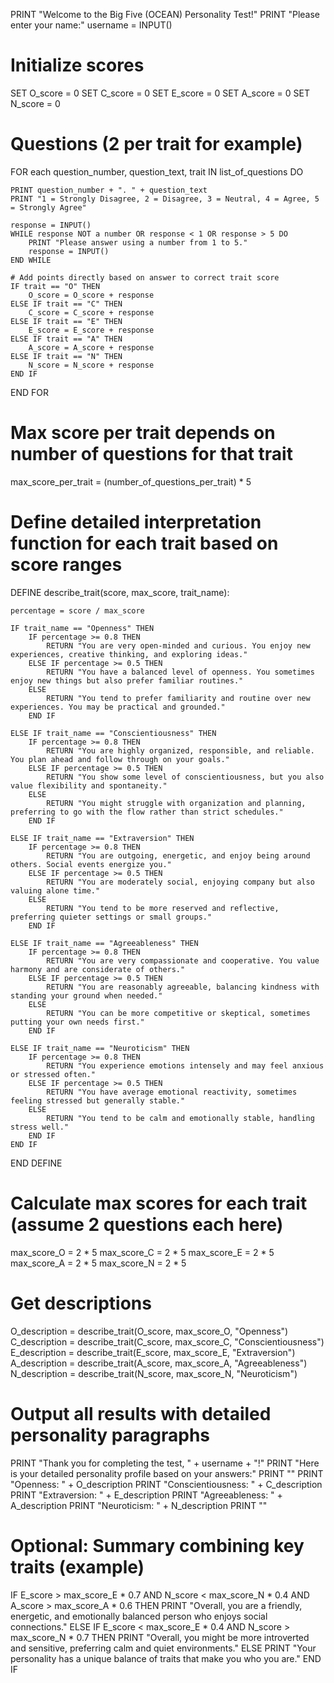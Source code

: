 PRINT "Welcome to the Big Five (OCEAN) Personality Test!"
PRINT "Please enter your name:"
username = INPUT()

# Initialize scores
SET O_score = 0
SET C_score = 0
SET E_score = 0
SET A_score = 0
SET N_score = 0

# Questions (2 per trait for example)
FOR each question_number, question_text, trait IN list_of_questions DO

    PRINT question_number + ". " + question_text
    PRINT "1 = Strongly Disagree, 2 = Disagree, 3 = Neutral, 4 = Agree, 5 = Strongly Agree"

    response = INPUT()
    WHILE response NOT a number OR response < 1 OR response > 5 DO
        PRINT "Please answer using a number from 1 to 5."
        response = INPUT()
    END WHILE

    # Add points directly based on answer to correct trait score
    IF trait == "O" THEN
        O_score = O_score + response
    ELSE IF trait == "C" THEN
        C_score = C_score + response
    ELSE IF trait == "E" THEN
        E_score = E_score + response
    ELSE IF trait == "A" THEN
        A_score = A_score + response
    ELSE IF trait == "N" THEN
        N_score = N_score + response
    END IF

END FOR

# Max score per trait depends on number of questions for that trait
max_score_per_trait = (number_of_questions_per_trait) * 5

# Define detailed interpretation function for each trait based on score ranges
DEFINE describe_trait(score, max_score, trait_name):

    percentage = score / max_score

    IF trait_name == "Openness" THEN
        IF percentage >= 0.8 THEN
            RETURN "You are very open-minded and curious. You enjoy new experiences, creative thinking, and exploring ideas."
        ELSE IF percentage >= 0.5 THEN
            RETURN "You have a balanced level of openness. You sometimes enjoy new things but also prefer familiar routines."
        ELSE
            RETURN "You tend to prefer familiarity and routine over new experiences. You may be practical and grounded."
        END IF

    ELSE IF trait_name == "Conscientiousness" THEN
        IF percentage >= 0.8 THEN
            RETURN "You are highly organized, responsible, and reliable. You plan ahead and follow through on your goals."
        ELSE IF percentage >= 0.5 THEN
            RETURN "You show some level of conscientiousness, but you also value flexibility and spontaneity."
        ELSE
            RETURN "You might struggle with organization and planning, preferring to go with the flow rather than strict schedules."
        END IF

    ELSE IF trait_name == "Extraversion" THEN
        IF percentage >= 0.8 THEN
            RETURN "You are outgoing, energetic, and enjoy being around others. Social events energize you."
        ELSE IF percentage >= 0.5 THEN
            RETURN "You are moderately social, enjoying company but also valuing alone time."
        ELSE
            RETURN "You tend to be more reserved and reflective, preferring quieter settings or small groups."
        END IF

    ELSE IF trait_name == "Agreeableness" THEN
        IF percentage >= 0.8 THEN
            RETURN "You are very compassionate and cooperative. You value harmony and are considerate of others."
        ELSE IF percentage >= 0.5 THEN
            RETURN "You are reasonably agreeable, balancing kindness with standing your ground when needed."
        ELSE
            RETURN "You can be more competitive or skeptical, sometimes putting your own needs first."
        END IF

    ELSE IF trait_name == "Neuroticism" THEN
        IF percentage >= 0.8 THEN
            RETURN "You experience emotions intensely and may feel anxious or stressed often."
        ELSE IF percentage >= 0.5 THEN
            RETURN "You have average emotional reactivity, sometimes feeling stressed but generally stable."
        ELSE
            RETURN "You tend to be calm and emotionally stable, handling stress well."
        END IF
    END IF

END DEFINE

# Calculate max scores for each trait (assume 2 questions each here)
max_score_O = 2 * 5
max_score_C = 2 * 5
max_score_E = 2 * 5
max_score_A = 2 * 5
max_score_N = 2 * 5

# Get descriptions
O_description = describe_trait(O_score, max_score_O, "Openness")
C_description = describe_trait(C_score, max_score_C, "Conscientiousness")
E_description = describe_trait(E_score, max_score_E, "Extraversion")
A_description = describe_trait(A_score, max_score_A, "Agreeableness")
N_description = describe_trait(N_score, max_score_N, "Neuroticism")

# Output all results with detailed personality paragraphs
PRINT "Thank you for completing the test, " + username + "!"
PRINT "Here is your detailed personality profile based on your answers:"
PRINT ""
PRINT "Openness: " + O_description
PRINT "Conscientiousness: " + C_description
PRINT "Extraversion: " + E_description
PRINT "Agreeableness: " + A_description
PRINT "Neuroticism: " + N_description
PRINT ""

# Optional: Summary combining key traits (example)
IF E_score > max_score_E * 0.7 AND N_score < max_score_N * 0.4 AND A_score > max_score_A * 0.6 THEN
    PRINT "Overall, you are a friendly, energetic, and emotionally balanced person who enjoys social connections."
ELSE IF E_score < max_score_E * 0.4 AND N_score > max_score_N * 0.7 THEN
    PRINT "Overall, you might be more introverted and sensitive, preferring calm and quiet environments."
ELSE
    PRINT "Your personality has a unique balance of traits that make you who you are."
END IF

